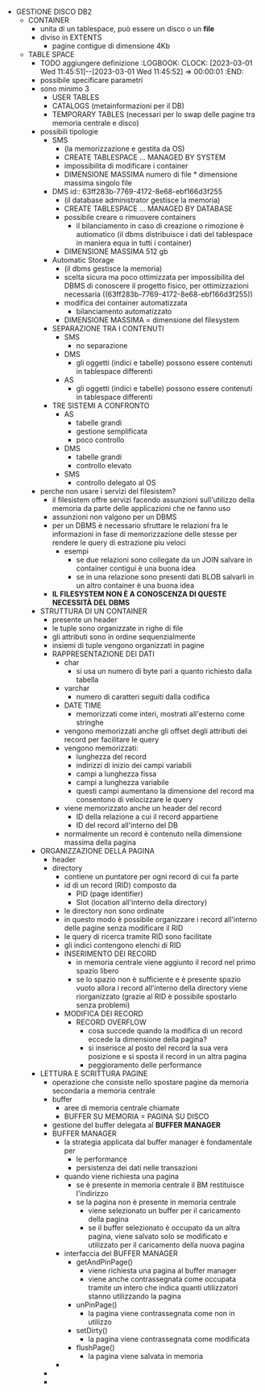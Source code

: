 - GESTIONE DISCO DB2
	- CONTAINER
		- unita di un tablespace, può essere un disco o un **file**
		- diviso in EXTENTS
			- pagine contigue di dimensione 4Kb
	- TABLE SPACE
		- TODO aggiungere definizione
		  :LOGBOOK:
		  CLOCK: [2023-03-01 Wed 11:45:51]--[2023-03-01 Wed 11:45:52] =>  00:00:01
		  :END:
		- possibile specificare parametri
		- sono minimo 3
			- USER TABLES
			- CATALOGS (metainformazioni per il DB)
			- TEMPORARY TABLES (necessari per lo swap delle pagine tra memoria centrale e disco)
		- possibili tipologie
			- SMS
				- (la memorizzazione e gestita da OS)
				- CREATE TABLESPACE ... MANAGED BY SYSTEM
				- impossibilita di modificare i container
				- DIMENSIONE MASSIMA numero di file * dimensione massima singolo file
			- DMS
			  id:: 63ff283b-7769-4172-8e68-ebf166d3f255
				- (il database administrator gestisce la memoria)
				- CREATE TABLESPACE ... MANAGED BY DATABASE
				- possibile creare o rimuovere containers
					- il bilanciamento in caso di creazione o rimozione è autiomatico (il dbms distribuisce i dati del tablespace in maniera equa in tutti i container)
				- DIMENSIONE MASSIMA 512 gb
			- Automatic Storage
				- (il dbms gestisce la memoria)
				- scelta sicura ma poco ottimizzata per impossibilita del DBMS di conoscere il progetto fisico, per ottimizzazioni necessaria ((63ff283b-7769-4172-8e68-ebf166d3f255))
				- modifica dei container automatizzata
					- bilanciamento automatizzato
				- DIMENSIONE MASSIMA = dimensione del filesystem
			- SEPARAZIONE TRA I CONTENUTI
				- SMS
					- no separazione
				- DMS
					- gli oggetti (indici e tabelle) possono essere contenuti in tablespace differenti
				- AS
					- gli oggetti (indici e tabelle) possono essere contenuti in tablespace differenti
			- TRE SISTEMI A CONFRONTO
				- AS
					- tabelle grandi
					- gestione semplificata
					- poco controllo
				- DMS
					- tabelle grandi
					- controllo elevato
				- SMS
					- controllo delegato al OS
		- perche non usare i servizi del filesistem?
			- il filesistem offre servizi facendo assunzioni sull'utilizzo della memoria da parte delle applicazioni che ne fanno uso
			- assunzioni non valgono per un DBMS
			- per un DBMS è necessario sfruttare le relazioni fra le informazioni in fase di memorizzazione delle stesse per rendere le query di estrazione piu veloci
				- esempi
					- se due relazioni sono collegate da un JOIN salvare in container contigui è una buona idea
					- se in una relazione sono presenti dati BLOB salvarli in un altro container è una buona idea
			- **IL FILESYSTEM NON È A CONOSCENZA DI QUESTE NECESSITÀ DEL DBMS**
		- STRUTTURA DI UN CONTAINER
			- presente un header
			- le tuple sono organizzate in righe di file
			- gli attributi sono in ordine sequenzialmente
			- insiemi di tuple vengono organizzati in pagine
			- RAPPRESENTAZIONE DEI DATI
				- char
					- si usa un numero di byte pari a quanto richiesto dalla tabella
				- varchar
					- numero di caratteri seguiti dalla codifica
				- DATE TIME
					- memorizzati come interi, mostrati all'esterno come stringhe
				- vengono memorizzati anche gli offset degli attributi dei record per facilitare le query
				- vengono memorizzati:
					- lunghezza del record
					- indirizzi di inizio dei campi variabili
					- campi a lunghezza fissa
					- campi a lunghezza variabile
					- questi campi aumentano la dimensione del record ma consentono di velocizzare le query
				- viene memorizzato anche un header del record
					- ID della relazione a cui il record appartiene
					- ID del record all'interno del DB
				- normalmente un record è contenuto nella dimensione massima della pagina
		- ORGANIZZAZIONE DELLA PAGINA
			- header
			- directory
				- contiene un puntatore per ogni record di cui fa parte
				- id di un record (RID) composto da
					- PID (page identifier)
					- Slot (location all'interno della directory)
				- le directory non sono ordinate
				- in questo modo è possibile organizzare i record all'interno delle pagine senza modificare il RID
				- le query di ricerca tramite RID sono facilitate
				- gli indici contengono elenchi di RID
				- INSERIMENTO DEI RECORD
					- in memoria centrale viene aggiunto il record nel primo spazio libero
					- se lo spazio non è sufficiente e è presente spazio vuoto allora i record all'interno della directory viene riorganizzato (grazie al RID è possibile spostarlo senza problemi)
				- MODIFICA DEI RECORD
					- RECORD OVERFLOW
						- cosa succede quando la modifica di un record eccede la dimensione della pagina?
						- si inserisce al posto del record la sua vera posizione e si sposta il record in un altra pagina
						- peggioramento delle performance
		- LETTURA E SCRITTURA PAGINE
			- operazione che consiste nello spostare pagine da memoria secondaria a memoria centrale
			- buffer
				- aree di memoria centrale chiamate
				- BUFFER SU MEMORIA = PAGINA SU DISCO
			- gestione del buffer delegata al **BUFFER MANAGER**
			- BUFFER MANAGER
				- la strategia applicata dal buffer manager è fondamentale per
					- le performance
					- persistenza dei dati nelle transazioni
				- quando viene richiesta una pagina
					- se è presente in memoria centrale il BM restituisce l'indirizzo
					- se la pagina non è presente in memoria centrale
						- viene selezionato un buffer per il caricamento della pagina
						- se il buffer selezionato è occupato da un altra pagina, viene salvato solo se modificato e utilizzato per il caricamento della nuova pagina
				- interfaccia del BUFFER MANAGER
					- getAndPinPage()
						- viene richiesta una pagina al buffer manager
						- viene anche contrassegnata come occupata tramite un intero che indica quanti utilizzatori stanno utilizzando la pagina
					- unPinPage()
						- la pagina viene contrassegnata come non in utilizzo
					- setDirty()
						- la pagina viene contrassegnata come modificata
					- flushPage()
						- la pagina viene salvata in memoria
				-
			-
			-